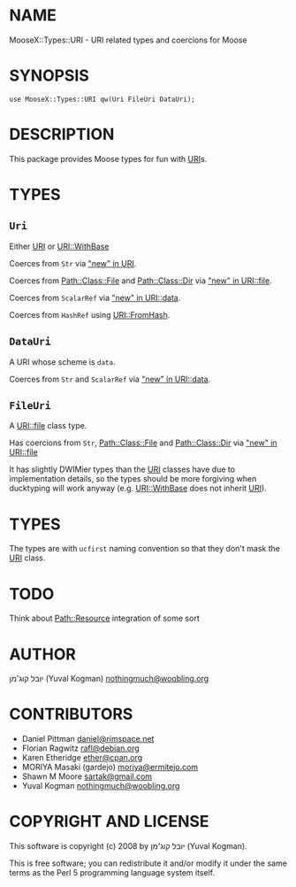 # NAME

MooseX::Types::URI - URI related types and coercions for Moose

# SYNOPSIS

	use MooseX::Types::URI qw(Uri FileUri DataUri);

# DESCRIPTION

This package provides Moose types for fun with [URI](https://metacpan.org/pod/URI)s.

# TYPES

## `Uri`

Either [URI](https://metacpan.org/pod/URI) or [URI::WithBase](https://metacpan.org/pod/URI::WithBase)

Coerces from `Str` via ["new" in URI](https://metacpan.org/pod/URI#new).

Coerces from [Path::Class::File](https://metacpan.org/pod/Path::Class::File) and [Path::Class::Dir](https://metacpan.org/pod/Path::Class::Dir) via ["new" in URI::file](https://metacpan.org/pod/URI::file#new).

Coerces from `ScalarRef` via ["new" in URI::data](https://metacpan.org/pod/URI::data#new).

Coerces from `HashRef` using [URI::FromHash](https://metacpan.org/pod/URI::FromHash).

## `DataUri`

A URI whose scheme is `data`.

Coerces from `Str` and `ScalarRef` via ["new" in URI::data](https://metacpan.org/pod/URI::data#new).

## `FileUri`

A [URI::file](https://metacpan.org/pod/URI::file) class type.

Has coercions from `Str`, [Path::Class::File](https://metacpan.org/pod/Path::Class::File) and [Path::Class::Dir](https://metacpan.org/pod/Path::Class::Dir) via ["new" in URI::file](https://metacpan.org/pod/URI::file#new)

It has slightly DWIMier types than the [URI](https://metacpan.org/pod/URI) classes have due to
implementation details, so the types should be more forgiving when ducktyping
will work anyway (e.g. [URI::WithBase](https://metacpan.org/pod/URI::WithBase) does not inherit [URI](https://metacpan.org/pod/URI)).

# TYPES

The types are with `ucfirst` naming convention so that they don't mask the
[URI](https://metacpan.org/pod/URI) class.

# TODO

Think about [Path::Resource](https://metacpan.org/pod/Path::Resource) integration of some sort

# AUTHOR

יובל קוג'מן (Yuval Kogman) <nothingmuch@woobling.org>

# CONTRIBUTORS

- Daniel Pittman <daniel@rimspace.net>
- Florian Ragwitz <rafl@debian.org>
- Karen Etheridge <ether@cpan.org>
- MORIYA Masaki (gardejo) <moriya@ermitejo.com>
- Shawn M Moore <sartak@gmail.com>
- Yuval Kogman <nothingmuch@woobling.org>

# COPYRIGHT AND LICENSE

This software is copyright (c) 2008 by יובל קוג'מן (Yuval Kogman).

This is free software; you can redistribute it and/or modify it under
the same terms as the Perl 5 programming language system itself.
